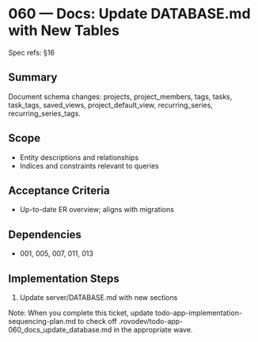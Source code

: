 # 060 — Docs: Update DATABASE.md with New Tables

Spec refs: §16

## Summary
Document schema changes: projects, project_members, tags, tasks, task_tags, saved_views, project_default_view, recurring_series, recurring_series_tags.

## Scope
- Entity descriptions and relationships
- Indices and constraints relevant to queries

## Acceptance Criteria
- Up-to-date ER overview; aligns with migrations

## Dependencies
- 001, 005, 007, 011, 013

## Implementation Steps
1) Update server/DATABASE.md with new sections


Note: When you complete this ticket, update todo-app-implementation-sequencing-plan.md to check off .rovodev/todo-app-060_docs_update_database.md in the appropriate wave.
